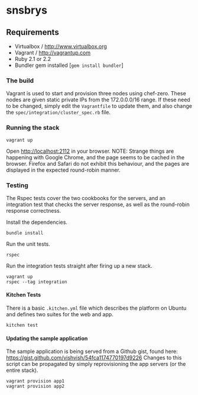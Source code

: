 # snsbrys


## Requirements

   * Virtualbox / <http://www.virtualbox.org>
   * Vagrant  / <http://vagrantup.com>
   * Ruby 2.1 or 2.2
   * Bundler gem installed [`gem install bundler`]


### The build

Vagrant is used to start and provision three nodes using chef-zero. These nodes are given static private IPs from the 172.0.0.0/16 range. If these need to be changed, simply edit the `Vagrantfile` to update them, and also change the `spec/integration/cluster_spec.rb` file.

### Running the stack

    vagrant up

Open <http://localhost:2112> in your browser. NOTE: Strange things are happening with Google Chrome, and the page seems to be cached in the browser. Firefox and Safari do not exhibit this behaviour, and the pages are displayed in the expected round-robin manner.

### Testing

The Rspec tests cover the two cookbooks for the servers, and an integration test that checks the server response, as
well as the round-robin response correctness.

Install the dependencies.

	bundle install

Run the unit tests.

    rspec

Run the integration tests straight after firing up a new stack.

	vagrant up
    rspec --tag integration

#### Kitchen Tests

There is a basic `.kitchen.yml` file which describes the platform on Ubuntu and defines two suites for the web and app.

	kitchen test

#### Updating the sample application

The sample application is being served from a Github gist, found here: <https://gist.github.com/vishvish/54fca1174770197d9226> Changes to this script can be propagated by simply reprovisioning the app servers (or the entire stack).

    vagrant provision app1
    vagrant provision app2

